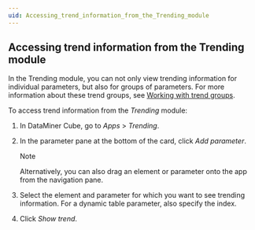 ```yaml
---
uid: Accessing_trend_information_from_the_Trending_module
---
```


## Accessing trend information from the Trending module

In the Trending module, you can not only view trending information for individual parameters, but also for groups of parameters. For more information about these trend groups, see [Working with trend groups](xref:Working_with_trend_groups).

To access trend information from the *Trending* module:

1. In DataMiner Cube, go to *Apps* > *Trending*.

2. In the parameter pane at the bottom of the card, click *Add parameter*.

    > [!NOTE]
    > Alternatively, you can also drag an element or parameter onto the app from the navigation pane.

3. Select the element and parameter for which you want to see trending information. For a dynamic table parameter, also specify the index.

4. Click *Show trend*.
